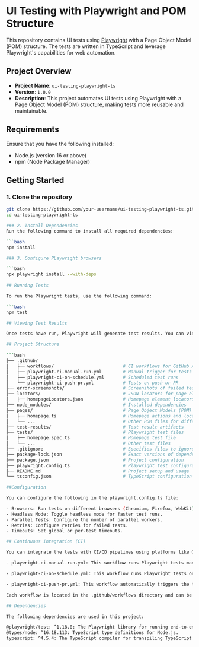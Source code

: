 # UI Testing with Playwright and POM Structure

This repository contains UI tests using [Playwright](https://playwright.dev/) with a Page Object Model (POM) structure. The tests are written in TypeScript and leverage Playwright's capabilities for web automation.

## Project Overview

- **Project Name**: `ui-testing-playwright-ts`
- **Version**: `1.0.0`
- **Description**: This project automates UI tests using Playwright with a Page Object Model (POM) structure, making tests more reusable and maintainable.

## Requirements

Ensure that you have the following installed:

- Node.js (version 16 or above)
- npm (Node Package Manager)

## Getting Started

### 1. Clone the repository

```bash
git clone https://github.com/your-username/ui-testing-playwright-ts.git
cd ui-testing-playwright-ts

### 2. Install Dependencies
Run the following command to install all required dependencies:

```bash
npm install

### 3. Configure PLaywright browsers

```bash
npx playwright install --with-deps
 
## Running Tests

To run the Playwright tests, use the following command:

```bash
npm test

## Viewing Test Results

Once tests have run, Playwright will generate test results. You can view detailed results, including screenshots and traces, if configured.

## Project Structure

```bash
├── .github/                  
│   ├── workflows/                          # CI workflows for GitHub Actions
│   ├── playwright-ci-manual-run.yml        # Manual trigger for tests
│   ├── playwright-ci-on-schedule.yml       # Scheduled test runs
│   └── playwright-ci-push-pr.yml           # Tests on push or PR
├── error-screenshots/                      # Screenshots of failed tests
├── locators/                               # JSON locators for page elements
│   ├── homepageLocators.json               # Homepage element locators
├── node_modules/                           # Installed dependencies
├── pages/                                  # Page Object Models (POM)
│   ├── homepage.ts                         # Homepage actions and locators
│   └── ...                                 # Other POM files for different pages
├── test-results/                           # Test result artifacts
├── tests/                                  # Playwright test files
│   ├── homepage.spec.ts                    # Homepage test file
│   └── ...                                 # Other test files
├── .gitignore                              # Specifies files to ignore in Git
├── package-lock.json                       # Exact versions of dependencies
├── package.json                            # Project configuration
├── playwright.config.ts                    # Playwright test configuration
├── README.md                               # Project setup and usage
└── tsconfig.json                           # TypeScript configuration

##Configuration

You can configure the following in the playwright.config.ts file:

- Browsers: Run tests on different browsers (Chromium, Firefox, WebKit).
- Headless Mode: Toggle headless mode for faster test runs.
- Parallel Tests: Configure the number of parallel workers.
- Retries: Configure retries for failed tests.
- Timeouts: Set global or per-test timeouts.

## Continuous Integration (CI)

You can integrate the tests with CI/CD pipelines using platforms like GitHub Actions. The following workflows are provided for different use cases:

- playwright-ci-manual-run.yml: This workflow runs Playwright tests manually on demand. You can trigger it manually from the GitHub Actions interface.

- playwright-ci-on-schedule.yml: This workflow runs Playwright tests on a scheduled basis (e.g., nightly or weekly), ensuring tests are regularly executed.

- playwright-ci-push-pr.yml: This workflow automatically triggers the tests whenever changes are pushed to the main or master branch or when a pull request is created. This helps in ensuring code quality in real-time.

Each workflow is located in the .github/workflows directory and can be customized to fit your needs.

## Dependencies

The following dependencies are used in this project:

@playwright/test: ^1.18.0: The Playwright library for running end-to-end tests in a TypeScript environment.
@types/node: ^16.18.113: TypeScript type definitions for Node.js.
typescript: ^4.5.4: The TypeScript compiler for transpiling TypeScript code into JavaScript.